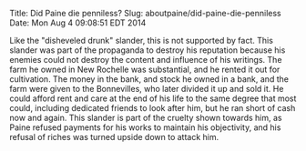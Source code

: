 Title: Did Paine die penniless?
Slug: aboutpaine/did-paine-die-penniless
Date: Mon Aug  4 09:08:51 EDT 2014

   Like the "disheveled drunk" slander, this is not supported by fact. This
   slander was part of the propaganda to destroy his reputation because his
   enemies could not destroy the content and influence of his writings. The
   farm he owned in New Rochelle was substantial, and he rented it out for
   cultivation. The money in the bank, and stock he owned in a bank, and the
   farm were given to the Bonnevilles, who later divided it up and sold it. 
   He could afford rent and care at the end of his life to the same degree
   that most could, including dedicated friends to look after him, but he ran
   short of cash now and again.  This slander is part of the cruelty shown
   towards him, as Paine refused payments for his works to maintain his
   objectivity, and his refusal of riches was turned upside down to attack
   him.
